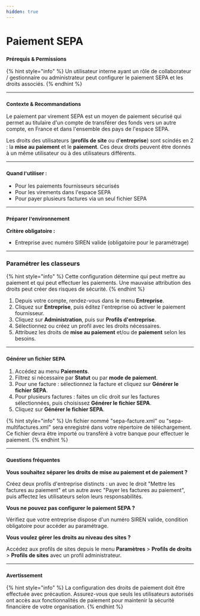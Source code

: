 ```yaml
---
hidden: true
---
```


# Paiement SEPA

### <sup>**Prérequis & Permissions**</sup>

{% hint style="info" %}
Un utilisateur interne ayant un rôle de collaborateur / gestionnaire ou administrateur peut configurer le paiement SEPA et les droits associés.
{% endhint %}

***

### <sup>**Contexte & Recommandations**</sup>

Le paiement par virement SEPA est un moyen de paiement sécurisé qui permet au titulaire d'un compte de transférer des fonds vers un autre compte, en France et dans l'ensemble des pays de l'espace SEPA.

Les droits des utilisateurs (**profils de site** ou d’**entreprise**) sont scindés en 2 : la **mise au paiement** et le **paiement**. Ces deux droits peuvent être donnés à un même utilisateur ou à des utilisateurs différents.

***

### <sup>**Quand l'utiliser :**</sup>

* Pour les paiements fournisseurs sécurisés
* Pour les virements dans l'espace SEPA
* Pour payer plusieurs factures via un seul fichier SEPA

***

### <sup>**Préparer l'environnement**</sup>

**Critère obligatoire :**

* Entreprise avec numéro SIREN valide (obligatoire pour le paramétrage)

***

### **Paramétrer les classeurs**

{% hint style="info" %}
Cette configuration détermine qui peut mettre au paiement et qui peut effectuer les paiements. Une mauvaise attribution des droits peut créer des risques de sécurité.
{% endhint %}

1. Depuis votre compte, rendez-vous dans le menu **Entreprise**.
2. Cliquez sur **Entreprise**, puis éditez l'entreprise où activer le paiement fournisseur.
3. Cliquez sur **Administration**, puis sur **Profils d'entreprise**.
4. Sélectionnez ou créez un profil avec les droits nécessaires.
5. Attribuez les droits de **mise au paiement** et/ou de **paiement** selon les besoins.

***

### <sup>**Générer un fichier SEPA**</sup>

1. Accédez au menu **Paiements**.
2. Filtrez si nécessaire par **Statut** ou par **mode de paiement**.
3. Pour une facture : sélectionnez la facture et cliquez sur **Générer le fichier SEPA**.
4. Pour plusieurs factures : faites un clic droit sur les factures sélectionnées, puis choisissez **Générer le fichier SEPA**.
5. Cliquez sur **Générer le fichier SEPA**.

{% hint style="info" %}
Un fichier nommé "sepa-facture.xml" ou "sepa-multifactures.xml" sera enregistré dans votre répertoire de téléchargement. Ce fichier devra être importé ou transféré à votre banque pour effectuer le paiement.
{% endhint %}

***

### <sup>**Questions fréquentes**</sup>

**Vous souhaitez séparer les droits de mise au paiement et de paiement ?**

Créez deux profils d'entreprise distincts : un avec le droit "Mettre les factures au paiement" et un autre avec "Payer les factures au paiement", puis affectez les utilisateurs selon leurs responsabilités.

**Vous ne pouvez pas configurer le paiement SEPA ?**

Vérifiez que votre entreprise dispose d'un numéro SIREN valide, condition obligatoire pour accéder au paramétrage.

**Vous voulez gérer les droits au niveau des sites ?**

Accédez aux profils de sites depuis le menu **Paramètres** > **Profils de droits** > **Profils de sites** avec un profil administrateur.

***

### <sup>**Avertissement**</sup>

{% hint style="info" %}
La configuration des droits de paiement doit être effectuée avec précaution. Assurez-vous que seuls les utilisateurs autorisés ont accès aux fonctionnalités de paiement pour maintenir la sécurité financière de votre organisation.
{% endhint %}
